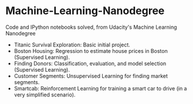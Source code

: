 # Machine-Learning-Nanodegree
Code and IPython notebooks solved, from Udacity's Machine Learning Nanodegree

- Titanic Survival Exploration: Basic initial project.
- Boston Housing: Regression to estimate house prices in Boston (Supervised Learning).
- Finding Donors: Classification, evaluation, and model selection (Supervised Learning).
- Customer Segments: Unsupervised Learning for finding market segments.
- Smartcab: Reinforcement Learning for training a smart car to drive (in a very simplified scenario).
